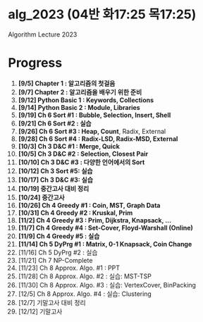 # alg_2023 (04반 화17:25 목17:25)
Algorithm Lecture 2023

# Progress
1. **[9/5] Chapter 1 : 알고리즘의 첫걸음**
2. **[9/7] Chapter 2 : 알고리즘을 배우기 위한 준비**
3. **[9/12] Python Basic 1 : Keywords, Collections**
4. **[9/14] Python Basic 2 : Module, Libraries**
5. **[9/19] Ch 6 Sort #1 : Bubble, Selection, Insert, Shell**
6. **[9/21] Ch 6 Sort #2 : 실습**
7. **[9/26] Ch 6 Sort #3 : Heap, Count**, Radix, External
8. **[9/28] Ch 6 Sort #4 : Radix-LSD, Radix-MSD, External**
9. **[10/3] Ch 3 D&C #1 : Merge, Quick**
10. **[10/5] Ch 3 D&C #2 : Selection, Closest Pair**
11. **[10/10] Ch 3 D&C #3 : 다양한 언어에서의 Sort**
12. **[10/12] Ch 3 Sort #5: 실습**
13. **[10/17] Ch 3 D&C #3: 실습**
14. **[10/19] 중간고사 대비 정리**
15. **[10/24] 중간고사**
16. **[10/26] Ch 4 Greedy #1 : Coin, MST, Graph Data**
17. **[10/31] Ch 4 Greedy #2 : Kruskal, Prim**
18. **[11/2] Ch 4 Greedy #3 : Prim, Dijkstra, Knapsack, ...**
19. **[11/7] Ch 4 Greedy #4 : Set-Cover, Floyd-Warshall (Online)**
20. **[11/9] Ch 4 Greedy #5 : 실습**
21. **[11/14] Ch 5 DyPrg #1 : Matrix, 0-1 Knapsack, Coin Change**
22. [11/16] Ch 5 DyPrg #2 : 실습
23. [11/21] Ch 7 NP-Complete
24. [11/23] Ch 8 Approx. Algo. #1 : PPT
25. [11/28] Ch 8 Approx. Algo. #2 : 실습: MST-TSP
26. [11/30] Ch 8 Approx. Algo. #3 : 실습: VertexCover, BinPacking
27. [12/5] Ch 8 Approx. Algo. #4 : 실습: Clustering
28. [12/7] 기말고사 대비 정리
29. [12/12] 기말고사
